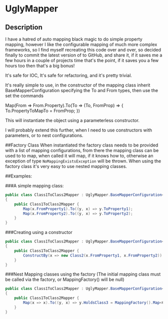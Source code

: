 # UglyMapper

## Description 
I have a hatred of auto mapping black magic to do simple property mapping, however I like the configurable mapping of much more complex frameworks, so I find myself recreating this code over and over, so decided finally to commit the latest version of to GitHub, and share it, if it saves me a few hours in a couple of projects time that's the point, if it saves you a few hours too then that's a big bonus!

It's safe for IOC, It's safe for refactoring, and it's pretty trivial.

It's really simple to use, in the constructor of the mapping class inherit BaseMapperConfiguration specifying the To and From types, then use the set the commands

Map(From => From.Property).To(To => (To, FromProp) => { To.PropertyToMapTo = FromProp; })

This will instantiate the object using a parameterless constructor.

I will probably extend this further, when I need to use constructors with parameters, or to nest configurations.

##Factory Class
When instantiated the factory class needs to be provided with a list of mapping configurations, from there the mapping class can be used to to map, when called it will map, if it knows how to, otherwise an exception of type `NoMappingExistsException` will be thrown.
When using the factory class it's very easy to use nested mapping classes.

##Examples:

###A simple mapping class:
```C#
public class Class1ToClass2Mapper : UglyMapper.BaseMapperConfiguration<Class1, Class2>
{
	public Class1ToClass2Mapper {
		Map(x.FromProperty1).To((y, x) => y.ToProperty1);
		Map(x.FromProperty2).To((y, x) => y.ToProperty2);
	}
}
```

###Creating using a constructor
```C#
public class Class1ToClass2Mapper : UglyMapper.BaseMapperConfiguration<Class1, Class2>
{
	public Class1ToClass2Mapper {
		ConstructBy(x => new Class2(x.FromProperty1, x.FromProperty2))
	}
}
```

###Nest Mapping classes using the factory (The initial mapping class must be called via the factory, or MappingFactory() will be null)
```C#
public class Class1ToClass2Mapper : UglyMapper.BaseMapperConfiguration<Class1, Class2>
{
	public Class1ToClass2Mapper {
		Map(x => x).To((y, x) => y.HoldsClass3 = MappingFactory().Map<Class1, Class3>(x));
	}
}
```